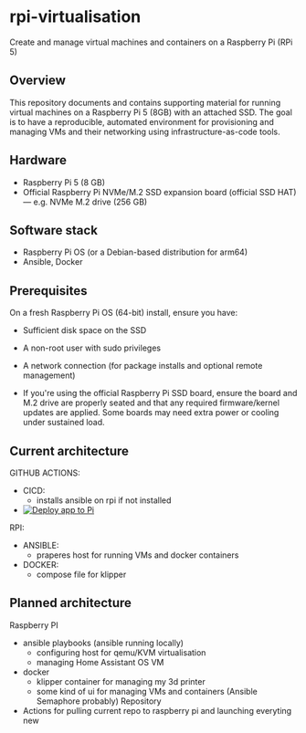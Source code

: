 # rpi-virtualisation

Create and manage virtual machines and containers on a Raspberry Pi (RPi 5)


## Overview

This repository documents and contains supporting material for running virtual machines on a Raspberry Pi 5 (8GB) with an attached SSD. The goal is to have a reproducible, automated environment for provisioning and managing VMs and their networking using infrastructure-as-code tools.

## Hardware

- Raspberry Pi 5 (8 GB)
- Official Raspberry Pi NVMe/M.2 SSD expansion board (official SSD HAT) — e.g. NVMe M.2 drive (256 GB)

## Software stack

- Raspberry Pi OS (or a Debian-based distribution for arm64)
- Ansible, Docker

## Prerequisites

On a fresh Raspberry Pi OS (64-bit) install, ensure you have:

- Sufficient disk space on the SSD
- A non-root user with sudo privileges
- A network connection (for package installs and optional remote management)

- If you're using the official Raspberry Pi SSD board, ensure the board and M.2 drive are properly seated and that any required firmware/kernel updates are applied. Some boards may need extra power or cooling under sustained load.

## Current architecture
GITHUB ACTIONS:
  - CICD:
    - installs ansible on rpi if not installed
  - [![Deploy app to Pi](https://github.com/pazderskipawel/rpi-virtualisation/actions/workflows/deploy_to_pi.yml/badge.svg?branch=main)](https://github.com/pazderskipawel/rpi-virtualisation/actions/workflows/deploy_to_pi.yml)
  
RPI:
  - ANSIBLE:
    - praperes host for running VMs and docker containers
  - DOCKER:
    - compose file for klipper 
## Planned architecture
Raspberry PI
- ansible playbooks (ansible running locally)
  - configuring host for qemu/KVM virtualisation
  - managing Home Assistant OS VM
- docker 
  - klipper container for managing my 3d printer
  - some kind of ui for managing VMs and containers (Ansible Semaphore probably)
Repository
- Actions for pulling current repo to raspberry pi and launching everyting new